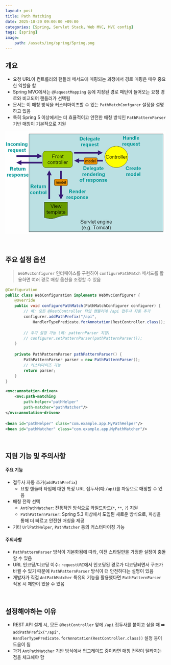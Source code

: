 ```yaml
---
layout: post
title: Path Matching
date: 2025-10-20 09:00:00 +09:00
categories: [Spring, Servlet Stack, Web MVC, MVC config]
tags: [spring]
image:
    path: /assets/img/spring/Spring.png
---
```


## 개요

- 요청 URL이 컨트롤러의 핸들러 메서드에 매핑되는 과정에서 경로 매핑은 매우 중요한 역할을 함
- Spring MVC에서는 `@RequestMapping` 등에 지정된 경로 패턴이 들어오는 요청 경로와 비교되어 핸들러가 선택됨
- 문서는 이 매칭 방식을 커스터마이즈할 수 있는 `PathMatchConfgurer` 설정을 설명하고 있음
- 특히 Spring 5 이상에서는 더 효율적이고 안전한 매칭 방식인 `PathPatternParser` 기반 매칭이 기본적으로 지원

![alt text](../../assets/img/spring/spring_119_01.png)


<br>

## 주요 설정 옵션

> `WebMvcConfigurer` 인터페이스를 구현하여 `configurePathMatch` 메서드를 활용하면 여러 경로 매칭 옵션을 조정할 수 있음

```java
@Configuration
public class WebConfiguration implements WebMvcConfigurer {
    @Override
    public void configurePathMatch(PathMatchConfigurer configurer) {
        // 예: 모든 @RestController 타입 핸들러에 /api 접두사 자동 추가
        configurer.addPathPrefix("/api", 
            HandlerTypePredicate.forAnnotation(RestController.class));
        
        // 추가 설정 가능 (예: patternParser 지정)
        // configurer.setPatternParser(pathPatternParser());
    }

    private PathPatternParser pathPatternParser() {
        PathPatternParser parser = new PathPatternParser();
        // 커스터마이즈 가능
        return parser;
    }
}
```


```xml
<mvc:annotation-driven>
    <mvc:path-matching
        path-helper="pathHelper"
        path-matcher="pathMatcher"/>
</mvc:annotation-driven>

<bean id="pathHelper" class="com.example.app.MyPathHelper"/>
<bean id="pathMatcher" class="com.example.app.MyPathMatcher"/>
```

<br>

## 지원 기능 및 주의사항

#### 주요 기능

- 접두사 자동 추가(`addPathPrefix`)
  - 요청 핸들러 타입에 대한 특정 URL 접두사(예:`/api`)를 자동으로 매핑할 수 있음
- 매칭 전략 선택
  - `AntPathMatcher`: 전통적인 방식으로 와일드카드(`*`, `**`, `?`) 지원
  - `PathPatternParser`: Spring 5.3 이상에서 도입된 새로운 방식으로, 파싱을 통해 더 빠르고 안전한 매칭을 제공
- 기타 `UrlPathHelper`, `PathMatcher` 등의 커스터마이징 가능

#### 주의사항

- `PathPatternParser` 방식이 기본화됨에 따라, 이전 스타일만을 가정한 설정이 충돌할 수 있음
- URL 인코딩/디코딩 이수: `requestURI`에서 인코딩된 경로가 디코딩되면서 구조가 바뀔 수 있기 때문에 `PathPatternParser` 방식이 더 안전하다는 설명이 있음
- 개발자가 직접 `AntPathMatcher` 특유의 기능을 활용했다면 `PathPatternParser` 적용 시 제한이 있을 수 있음

<br>

## 설정해야하는 이유

- REST API 설계 시, 모든 `@RestController` 앞에 `/api` 접두사를 붙이고 싶을 때 ➡️ `addPathPrefix("/api", HandlerTypePredicate.forAnnotation(RestController.class))` 설정 등이 도움이 됨
- 과거 `AntPathMatcher` 기반 방식에서 업그레이드 중이라면 매칭 전략이 달라지는 점을 체크해야 함